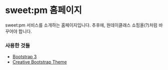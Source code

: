# sweet:pm 홈페이지 #

sweet:pm 서비스를 소개하는 홈페이지입니다.
추후에, 원데이클래스 쇼핌올(?)처럼 바꾸어야 합니다.

### 사용한 것들 ###

* [Bootstrap 3](https://getbootstrap.com/docs/3.3/)
* [Creative Bootstrap Theme](https://startbootstrap.com/template-overviews/creative/)

